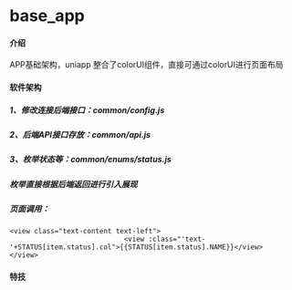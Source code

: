 # base_app

#### 介绍
APP基础架构，uniapp
整合了colorUI组件，直接可通过colorUI进行页面布局

#### 软件架构
##### 1、修改连接后端接口：common/config.js
##### 2、后端API接口存放：common/api.js
##### 3、枚举状态等：common/enums/status.js
##### 枚举直接根据后端返回进行引入展现
##### 页面调用：
	<view class="text-content text-left">
								<view :class="'text-'+STATUS[item.status].col">{{STATUS[item.status].NAME}}</view>
	</view>
 <script>
	import status from '@/common/enums/status.js';
	export default {
		data() {
			return {
				STATUS:status.checkStatus,

		}
		},
     .....
 </script>


#### 特技
